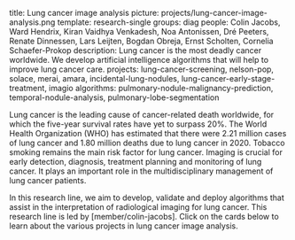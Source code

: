 title: Lung cancer image analysis
picture: projects/lung-cancer-image-analysis.png
template: research-single
groups: diag
people: Colin Jacobs, Ward Hendrix, Kiran Vaidhya Venkadesh, Noa Antonissen, Dré Peeters, Renate Dinnessen, Lars Leijten, Bogdan Obreja, Ernst Scholten, Cornelia Schaefer-Prokop
description: Lung cancer is the most deadly cancer worldwide. We develop artificial intelligence algorithms that will help to improve lung cancer care.
projects: lung-cancer-screening, nelson-pop, solace, merai, amara, incidental-lung-nodules, lung-cancer-early-stage-treatment, imagio
algorithms: pulmonary-nodule-malignancy-prediction, temporal-nodule-analysis, pulmonary-lobe-segmentation

Lung cancer is the leading cause of cancer-related death worldwide, for which the five-year survival rates have yet to surpass 20%. The World Health Organization (WHO) has estimated that there were 2.21 million cases of lung cancer and 1.80 million deaths due to lung cancer in 2020. Tobacco smoking remains the main risk factor for lung cancer. Imaging is crucial for early detection, diagnosis, treatment planning and monitoring of lung cancer. It plays an important role in the multidisciplinary management of lung cancer patients.

In this research line, we aim to develop, validate and deploy algorithms that assist in the interpretation of radiological imaging for lung cancer. This research line is led by [member/colin-jacobs]. Click on the cards below to learn about the various projects in lung cancer image analysis.
